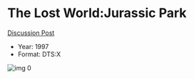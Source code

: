 # The Lost World:Jurassic Park

[Discussion Post](https://www.avsforum.com/threads/bass-eq-for-filtered-movies.2995212/post-56894508)

* Year: 1997
* Format: DTS:X

![img 0](https://i.imgur.com/fKiTH6j.jpg)


